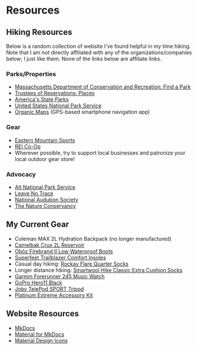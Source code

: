 # Resources
## Hiking Resources
Below is a random collection of website I've found helpful in my time hiking. Note that I am not directly affiliated with any of the organizations/companies below; I just like them. None of the links below are affiliate links.
### Parks/Properties

- [Massachusetts Department of Conservation and Recreation: Find a Park](https://www.mass.gov/info-details/find-a-park)
- [Trustees of Reservations: Places](https://thetrustees.org/places/)
- [America's State Parks](https://www.americasstateparks.org/)
- [United States National Park Service](https://www.nps.gov/)
- [Organic Maps](https://organicmaps.app/) (GPS-based smartphone navigation app)

### Gear

- [Eastern Mountain Sports](https://www.ems.com/)
- [REI Co-Op](https://www.rei.com/)
- Wherever possible, try to support local businesses and patronize your local outdoor gear store!

### Advocacy

- [Alt National Park Service](https://altnps.org/)
- [Leave No Trace](https://lnt.org/)
- [National Audubon Society](https://www.audubon.org/)
- [The Nature Conservancy](https://www.nature.org/)

## My Current Gear

- Coleman MAX 2L Hydration Backpack (no longer manufactured)
- [Camelbak Crux 2L Reservoir](https://www.camelbak.com/recreation/shop/reservoirs/crux-2l-reservoir/CB-1229.html)
- [Ob&omacr;z Firebrand II Low Waterproof Boots](https://obozfootwear.com/en-us/product/mens-firebrand-ii-low-waterproof)
- [Superfeet Trailblazer Comfort Insoles](https://www.superfeet.com/en-us/trailblazer-comfort)
- Casual day hiking: [Rockay Flare Quarter Socks](https://rockay.com/products/flare-quarter-run-socks)
- Longer distance hiking: [Smartwool Hike Classic Extra Cushion Socks](https://www.smartwool.com/shop/mens-hiking-socks/hike-classic-edition-extra-cushion-crew-socks-socks-sw013100)
- [Garmin Forerunner 245 Music Watch](https://www.garmin.com/en-US/p/646690)
- [GoPro Hero11 Black](https://gopro.com/en/us/shop/cameras/hero11-black/CHDHX-111-master.html)
- [Joby TelePod SPORT Tripod](https://joby.com/us-en/telepod-sport-jb01657-bww/)
- [Platinum Extreme Accessory Kit](https://www.bestbuy.com/site/platinum-extreme-accessory-kit-for-gopro-action-cameras/6402471.p)

## Website Resources

- [MkDocs](https://www.mkdocs.org/)
- [Material for MkDocs](https://squidfunk.github.io/mkdocs-material/)
- [Material Design Icons](https://materialdesignicons.com/)